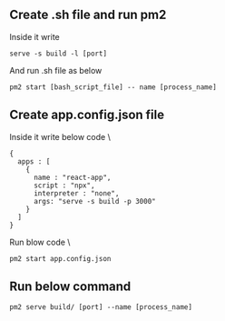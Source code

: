 
## Create .sh file and run pm2
Inside it write 

```
serve -s build -l [port]
```
And run .sh file as below

```
pm2 start [bash_script_file] -- name [process_name]
```


## Create app.config.json file

Inside it write below code \

```
{
  apps : [
    {
      name : "react-app",
      script : "npx",
      interpreter : "none",
      args: "serve -s build -p 3000"
    }
  ]
}
```
Run blow code \
```
pm2 start app.config.json
```

## Run below command
```
pm2 serve build/ [port] --name [process_name]
```
